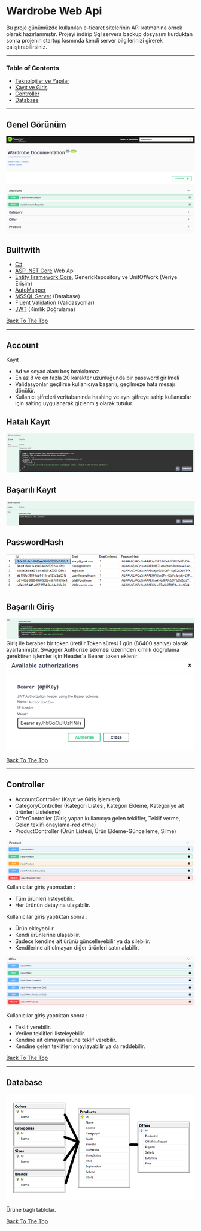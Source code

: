 # Wardrobe Web Api

Bu proje günümüzde kullanılan e-ticaret sitelerinin API katmanına örnek olarak hazırlanmıştır.
Projeyi indirip Sql servera backup dosyasını kurduktan sonra projenin startup kısmında kendi server
bilgilerinizi girerek çalıştırabilirsiniz.


---

### Table of Contents


- [Teknolojiler ve Yapılar](#builtwith)
- [Kayıt ve Giriş](#account)
- [Controller](#controller)
- [Database](#database)

---
## Genel Görünüm 
![Genel Görünüm](./Photos/Genel.PNG)
## Builtwith

- [C#](https://learn.microsoft.com/en-us/dotnet/csharp/)
- [ASP .NET Core](https://docs.microsoft.com/en-us/aspnet/core/?view=aspnetcore-5.0) Web Api
- [Entity Framework Core](https://docs.microsoft.com/en-us/ef/core/), GenericRepository ve UnitOfWork (Veriye Erişim)
- [AutoMapper](https://automapper.org/)
- [MSSQL Server](https://www.microsoft.com/en-us/sql-server/sql-server-downloads) (Database)
- [Fluent Validation](https://fluentvalidation.net/) (Validasyonlar)
- [JWT](https://jwt.io/) (Kimlik Doğrulama)



[Back To The Top](#wardrobe-web-api)

---
## Account
 Kayıt 
 - Ad ve soyad alanı boş bırakılamaz.
 - En az 8 ve en fazla 20 karakter uzunluğunda bir password girilmeli
 - Validasyonlar geçilirse kullanıcıya başarılı, geçilmeze hata mesajı dönülür.
 - Kullanıcı şifreleri veritabanında hashing ve aynı şifreye sahip kullanıcılar için salting uygulanarak gizlenmiş olarak tutulur.

## Hatalı Kayıt
![Hata](./Photos/Hata.PNG)
## Başarılı Kayıt
![Başarılı](./Photos/Başarılı.PNG)
## PasswordHash
![PasswordHash](./Photos/PasswordHash.PNG)
## Başarılı Giriş
![Giriş](./Photos/Giriş.PNG)
Giriş ile beraber bir token üretilir.Token süresi 1 gün (86400 saniye) olarak ayarlanmıştır. Swagger Authorize sekmesi üzerinden kimlik doğrulama gerektiren işlemler için Header'a Bearer token eklenir.
![Token](./Photos/Token.PNG)


[Back To The Top](#wardrobe-web-api)

---
## Controller
 - AccountController (Kayıt ve Giriş İşlemleri)
 - CategoryController (Kategori Listesi, Kategori Ekleme, Kategoriye ait ürünleri Listeleme)
 - OfferController (Giriş yapan kullanıcıya gelen teklifler, Teklif verme, Gelen teklifi onaylama-red etme) 
 - ProductController (Ürün Listesi, Ürün Ekleme-Güncelleme, Silme)

![Ürün](./Photos/Ürün.PNG)
Kullanıcılar giriş yapmadan : 
  -  Tüm ürünleri listeyebilir.
  -  Her ürünün detayına ulaşabilir.

 Kullanıcılar giriş yaptıktan sonra :
  -  Ürün ekleyebilir.  
  -  Kendi ürünlerine ulaşabilir.
  -  Sadece kendine ait ürünü güncelleyebilir ya da silebilir.
  -  Kendilerine ait olmayan diğer ürünleri satın alabilir.
     
![Teklif](./Photos/Teklif.PNG)

 Kullanıcılar giriş yaptıktan sonra :
  -  Teklif verebilir.  
  -  Verilen teklifleri listeleyebilir.
  -  Kendine ait olmayan ürüne teklif verebilir.
  -  Kendine gelen teklifleri onaylayabilir ya da reddebilir.

[Back To The Top](#wardrobe-web-api)

---
## Database

![Database](./Photos/Database.PNG)

Ürüne bağlı tablolar.

[Back To The Top](#wardrobe-web-api)